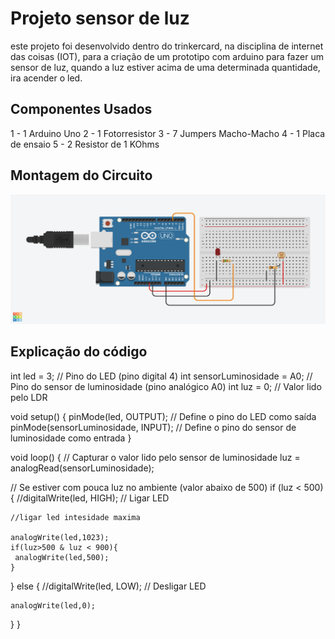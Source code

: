  # Projeto sensor de luz

este projeto foi desenvolvido dentro do trinkercard, na disciplina de internet das coisas 
(IOT), para a criação de um prototipo com arduino para fazer um sensor de luz, quando a luz
estiver acima de uma determinada quantidade, ira acender o led.

## Componentes Usados
1 - 1 Arduino Uno
2 - 1 Fotorresistor
3 - 7 Jumpers Macho-Macho
4 - 1 Placa de ensaio
5 - 2 Resistor de 1 KOhms

## Montagem do Circuito
![Imagem do Circuito](sensor_de_luz.png.png)

## Explicação do código

int led = 3;                  // Pino do LED (pino digital 4)
int sensorLuminosidade = A0;   // Pino do sensor de luminosidade (pino analógico A0)
int luz = 0;                   // Valor lido pelo LDR

void setup() {
  pinMode(led, OUTPUT);        // Define o pino do LED como saída
  pinMode(sensorLuminosidade, INPUT); // Define o pino do sensor de luminosidade como entrada
}

void loop() {
  // Capturar o valor lido pelo sensor de luminosidade
  luz = analogRead(sensorLuminosidade);
 
  // Se estiver com pouca luz no ambiente (valor abaixo de 500)
  if (luz < 500) {
    //digitalWrite(led, HIGH);   // Ligar LED
   
    //ligar led intesidade maxima
   
    analogWrite(led,1023);
    if(luz>500 & luz < 900){
     analogWrite(led,500);
    }
  } else {
    //digitalWrite(led, LOW);    // Desligar LED
   
    analogWrite(led,0);
  }
}
